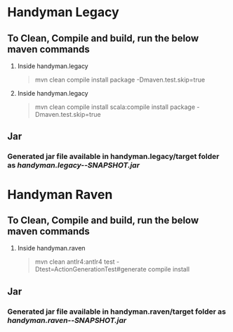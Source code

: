 # Handyman Legacy

## To Clean, Compile and build, run the below maven commands
1. Inside handyman.legacy
   > mvn clean compile install package -Dmaven.test.skip=true
2. Inside handyman.legacy
   > mvn clean compile install scala:compile install package -Dmaven.test.skip=true

## Jar

### Generated jar file available in handyman.legacy/target folder as *handyman.legacy-<version>-SNAPSHOT.jar*

# Handyman Raven

## To Clean, Compile and build, run the below maven commands
1. Inside handyman.raven
   > mvn clean antlr4:antlr4 test -Dtest=ActionGenerationTest#generate compile install

## Jar

### Generated jar file available in handyman.raven/target folder as *handyman.raven-<version>-SNAPSHOT.jar*
